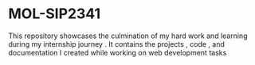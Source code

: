 # MOL-SIP2341
This repository showcases the culmination of my hard work and learning during my internship journey . It contains the projects , code , and documentation I created while working on web development tasks
